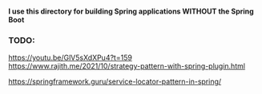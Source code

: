 #### I use this directory for building Spring applications WITHOUT the Spring Boot

### TODO:
https://youtu.be/GlV5sXdXPu4?t=159
https://www.rajith.me/2021/10/strategy-pattern-with-spring-plugin.html

https://springframework.guru/service-locator-pattern-in-spring/